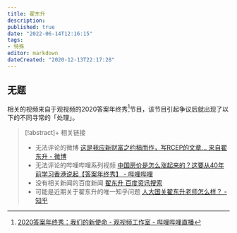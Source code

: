 ```yaml
---
title: 翟东升
description:
published: true
date: "2022-06-14T12:16:15"
tags:
- 特殊
editor: markdown
dateCreated: "2020-12-13T22:17:28"
---
```


## 无题

相关的视频来自于观视频的2020答案年终秀[^20201128121534]节目，该节目引起争议后就出现了以下的不同寻常的「处理」。

[^20201128121534]: [2020答案年终秀：我们的新使命 - 观视频工作室 - 哔哩哔哩直播](https://web.archive.org/web/20201128121534/https://live.bilibili.com/1889966)

> [!abstract]+ 相关链接
>
> + 无法评论的微博 [这是我应新财富之约稿而作，写RCEP的文章... 来自翟东升 - 微博](https://archive.is/x5YTb "https://weibo.com/7452092375/JxtCn8RUS")
> + 无法评论的哔哩哔哩系列视频 [中国房价是怎么涨起来的？这要从40年前学习香港说起【答案年终秀】 - 哔哩哔哩](https://archive.is/qJtkh)
> + 没有相关新闻的百度新闻 [翟东升 百度资讯搜索](https://web.archive.org/web/20201209113914/https://www.baidu.com/s?rtt=1&bsst=1&cl=2&tn=news&word=翟东升)
> + 可能是近期关于翟东升的唯一知乎问题 [人大国关翟东升老师怎么样？ - 知乎](https://web.archive.org/web/20201209110849/https://www.zhihu.com/question/366524000/answers/updated)
